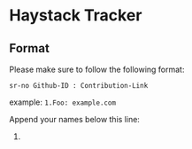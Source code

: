 # Haystack Tracker

## Format
Please make sure to follow the following format:

`sr-no Github-ID : Contribution-Link`

example: `1.Foo: example.com`

Append your names below this line:

1.

